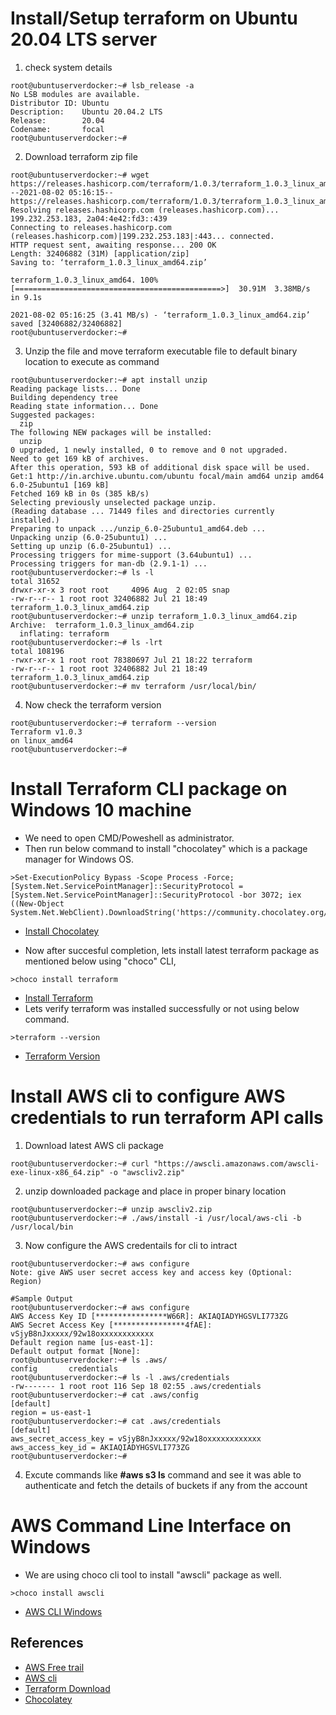 # Install/Setup terraform on Ubuntu 20.04 LTS server

1) check system details
```
root@ubuntuserverdocker:~# lsb_release -a
No LSB modules are available.
Distributor ID: Ubuntu
Description:    Ubuntu 20.04.2 LTS
Release:        20.04
Codename:       focal
root@ubuntuserverdocker:~#
```

2) Download terraform zip file
```
root@ubuntuserverdocker:~# wget https://releases.hashicorp.com/terraform/1.0.3/terraform_1.0.3_linux_amd64.zip
--2021-08-02 05:16:15--  https://releases.hashicorp.com/terraform/1.0.3/terraform_1.0.3_linux_amd64.zip
Resolving releases.hashicorp.com (releases.hashicorp.com)... 199.232.253.183, 2a04:4e42:fd3::439
Connecting to releases.hashicorp.com (releases.hashicorp.com)|199.232.253.183|:443... connected.
HTTP request sent, awaiting response... 200 OK
Length: 32406882 (31M) [application/zip]
Saving to: ‘terraform_1.0.3_linux_amd64.zip’

terraform_1.0.3_linux_amd64. 100%[==============================================>]  30.91M  3.38MB/s    in 9.1s

2021-08-02 05:16:25 (3.41 MB/s) - ‘terraform_1.0.3_linux_amd64.zip’ saved [32406882/32406882]
root@ubuntuserverdocker:~#
```

3) Unzip the file and move terraform executable file to default binary location to execute as command
```
root@ubuntuserverdocker:~# apt install unzip
Reading package lists... Done
Building dependency tree
Reading state information... Done
Suggested packages:
  zip
The following NEW packages will be installed:
  unzip
0 upgraded, 1 newly installed, 0 to remove and 0 not upgraded.
Need to get 169 kB of archives.
After this operation, 593 kB of additional disk space will be used.
Get:1 http://in.archive.ubuntu.com/ubuntu focal/main amd64 unzip amd64 6.0-25ubuntu1 [169 kB]
Fetched 169 kB in 0s (385 kB/s)
Selecting previously unselected package unzip.
(Reading database ... 71449 files and directories currently installed.)
Preparing to unpack .../unzip_6.0-25ubuntu1_amd64.deb ...
Unpacking unzip (6.0-25ubuntu1) ...
Setting up unzip (6.0-25ubuntu1) ...
Processing triggers for mime-support (3.64ubuntu1) ...
Processing triggers for man-db (2.9.1-1) ...
root@ubuntuserverdocker:~# ls -l
total 31652
drwxr-xr-x 3 root root     4096 Aug  2 02:05 snap
-rw-r--r-- 1 root root 32406882 Jul 21 18:49 terraform_1.0.3_linux_amd64.zip
root@ubuntuserverdocker:~# unzip terraform_1.0.3_linux_amd64.zip
Archive:  terraform_1.0.3_linux_amd64.zip
  inflating: terraform
root@ubuntuserverdocker:~# ls -lrt
total 108196
-rwxr-xr-x 1 root root 78380697 Jul 21 18:22 terraform
-rw-r--r-- 1 root root 32406882 Jul 21 18:49 terraform_1.0.3_linux_amd64.zip
root@ubuntuserverdocker:~# mv terraform /usr/local/bin/
```

4) Now check the terraform version
```
root@ubuntuserverdocker:~# terraform --version
Terraform v1.0.3
on linux_amd64
root@ubuntuserverdocker:~#
```

# Install Terraform CLI package on Windows 10 machine
- We need to open CMD/Poweshell as administrator.
- Then run below command to install "chocolatey" which is a package manager for Windows OS.
```
>Set-ExecutionPolicy Bypass -Scope Process -Force; [System.Net.ServicePointManager]::SecurityProtocol = [System.Net.ServicePointManager]::SecurityProtocol -bor 3072; iex ((New-Object System.Net.WebClient).DownloadString('https://community.chocolatey.org/install.ps1'))
```
- [Install Chocolatey](../src/images/windows-terraform-install0.PNG)

- Now after succesful completion, lets install latest terraform package as mentioned below using "choco" CLI,
```
>choco install terraform
```
- [Install Terraform](../src/images/windows-terraform-install1.PNG)
- Lets verify terraform was installed successfully or not using below command.
```
>terraform --version
```
- [Terraform Version](../src/images/windows-terraform-install2.PNG)

# Install AWS cli to configure AWS credentials to run terraform API calls

1) Download latest AWS cli package
```
root@ubuntuserverdocker:~# curl "https://awscli.amazonaws.com/awscli-exe-linux-x86_64.zip" -o "awscliv2.zip"
```

2) unzip downloaded package and place in proper binary location
```
root@ubuntuserverdocker:~# unzip awscliv2.zip
root@ubuntuserverdocker:~# ./aws/install -i /usr/local/aws-cli -b /usr/local/bin
```

3) Now configure the AWS credentails for cli to intract
```
root@ubuntuserverdocker:~# aws configure
Note: give AWS user secret access key and access key (Optional: Region)

#Sample Output
root@ubuntuserverdocker:~# aws configure
AWS Access Key ID [****************W66R]: AKIAQIADYHGSVLI773ZG
AWS Secret Access Key [****************4fAE]: vSjyB8nJxxxxx/92w18oxxxxxxxxxxxx
Default region name [us-east-1]:
Default output format [None]:
root@ubuntuserverdocker:~# ls .aws/
config       credentials
root@ubuntuserverdocker:~# ls -l .aws/credentials
-rw------- 1 root root 116 Sep 18 02:55 .aws/credentials
root@ubuntuserverdocker:~# cat .aws/config
[default]
region = us-east-1
root@ubuntuserverdocker:~# cat .aws/credentials
[default]
aws_secret_access_key = vSjyB8nJxxxxx/92w18oxxxxxxxxxxxx
aws_access_key_id = AKIAQIADYHGSVLI773ZG
root@ubuntuserverdocker:~#
```

4) Excute commands like **#aws s3 ls** command and see it was able to authenticate and fetch the details of buckets if any from the account

# AWS Command Line Interface on Windows
- We are using choco cli tool to install "awscli" package as well.
```
>choco install awscli
```
- [AWS CLI Windows](../src/images/windows-aws-cli.PNG)

## References
- [AWS Free trail](https://aws.amazon.com/free/)
- [AWS cli](https://docs.aws.amazon.com/cli/latest/userguide/install-cliv2.html)
- [Terraform Download](https://www.terraform.io/downloads.html)
- [Chocolatey](https://community.chocolatey.org/packages)